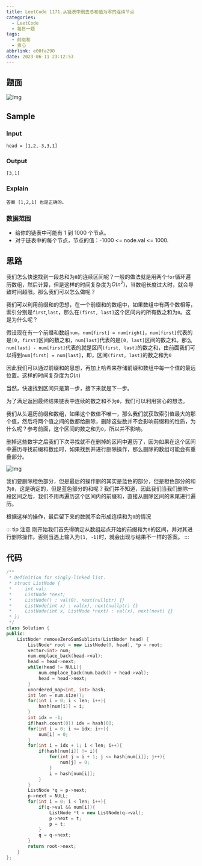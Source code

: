 ```yaml
---
title: LeetCode 1171.从链表中删去总和值为零的连续节点
categories:
  - LeetCode
  - 每日一题
tags:
  - 前缀和
  - 贪心
abbrlink: e00fa290
date: 2023-06-11 23:12:53
---
```


## 题面

![Img](https://cdn.jsdelivr.net/gh/zhangyufeng0123/ImageHosting/img/yank-note-picgo-img-20230611223436.png)

## Sample

### Input

```
head = [1,2,-3,3,1]
```

### Output

```
[3,1]
```

### Explain

```
答案 [1,2,1] 也是正确的。
```

### 数据范围

- 给你的链表中可能有 1 到 1000 个节点。
- 对于链表中的每个节点，节点的值：-1000 <= node.val <= 1000.

## 思路

我们怎么快速找到一段总和为`0`的连续区间呢？一般的做法就是用两个`for`循环遍历数组，然后计算，但是这样的时间复杂度为$O(n^2)$，当数组长度过大时，就会导致时间超限。那么我们可以怎么做呢？

我们可以利用前缀和的思想，在一个前缀和的数组中，如果数组中有两个数相等，索引分别是`first`,`last`，那么在`(first, last]`这个区间内的所有数之和为`0`。这是为什么呢？

假设现在有一个前缀和数组`num`，`num[first] = num[right]`，`num[first]`代表的是`[0, first]`区间的数之和，`num[last]`代表的是`[0, last]`区间的数之和。那么`num[last] - num[first]`代表的就是区间`(first, last]`的数之和，由前面我们可以得到`num[first] = num[last]`，即，区间`(first, last]`的数之和为`0`

因此我们可以通过前缀和的思想，再加上哈希来存储前缀和数组中每一个值的最远位置。这样的时间复杂度为$O(n)$

当然，快速找到区间只是第一步，接下来就是下一步。

为了满足返回最终结果链表中连续的数之和不为`0`，我们可以利用贪心的想法。

我们从头遍历前缀和数组，如果这个数值不唯一，那么我们就获取索引值最大的那个值，然后将两个值之间的数都给删除，删除这些数并不会影响前缀和的性质，为什么呢？参考前面，这个区间的数之和为`0`，所以并不影响。

删掉这些数字之后我们下次寻找就不在删掉的区间中遍历了，因为如果在这个区间中遍历寻找前缀和数组时，如果找到并进行删除操作，那么删除的数组可能会有重叠部分。

![Img](https://cdn.jsdelivr.net/gh/zhangyufeng0123/ImageHosting/img/yank-note-picgo-img-20230611230552.png)

我们要删除橙色部分，但是最后的操作删的其实是蓝色的部分，但是橙色部分的和为`0`，这是确定的，但是蓝色部分的和呢？我们并不知道，因此我们当我们删除一段区间之后，我们不用再遍历这个区间内的前缀和，直接从删除区间的末尾进行遍历。

根据这样的操作，最后留下来的数就不会形成连续和为`0`的情况

::: tip 注意
刚开始我们首先得确定从数组起点开始的前缀和为`0`的区间，并对其进行删除操作。否则当遇上输入为`[1, -1]`时，就会出现与结果不一样的答案。
:::

## 代码

```cpp
/**
 * Definition for singly-linked list.
 * struct ListNode {
 *     int val;
 *     ListNode *next;
 *     ListNode() : val(0), next(nullptr) {}
 *     ListNode(int x) : val(x), next(nullptr) {}
 *     ListNode(int x, ListNode *next) : val(x), next(next) {}
 * };
 */
class Solution {
public:
    ListNode* removeZeroSumSublists(ListNode* head) {
        ListNode* root = new ListNode(0, head), *p = root;
        vector<int> num;
        num.emplace_back(head->val);
        head = head->next;
        while(head != NULL){
            num.emplace_back(num.back() + head->val);
            head = head->next;
        }
        unordered_map<int, int> hash;
        int len = num.size();
        for(int i = 0; i < len; i++){
            hash[num[i]] = i;
        }
        int idx = -1;
        if(hash.count(0)) idx = hash[0];
        for(int i = 0; i <= idx; i++){
            num[i] = 0;
        }
        for(int i = idx + 1; i < len; i++){
            if(hash[num[i]] != i){
                for(int j = i + 1; j <= hash[num[i]]; j++){
                    num[j] = 0;
                }
                i = hash[num[i]];
            }
        }
        ListNode *q = p->next;
        p->next = NULL;
        for(int i = 0; i < len; i++){
            if(q->val && num[i]){
                ListNode *t = new ListNode(q->val);
                p->next = t;
                p = t;
            }
            q = q->next;
        }
        return root->next;
    }
};
```
